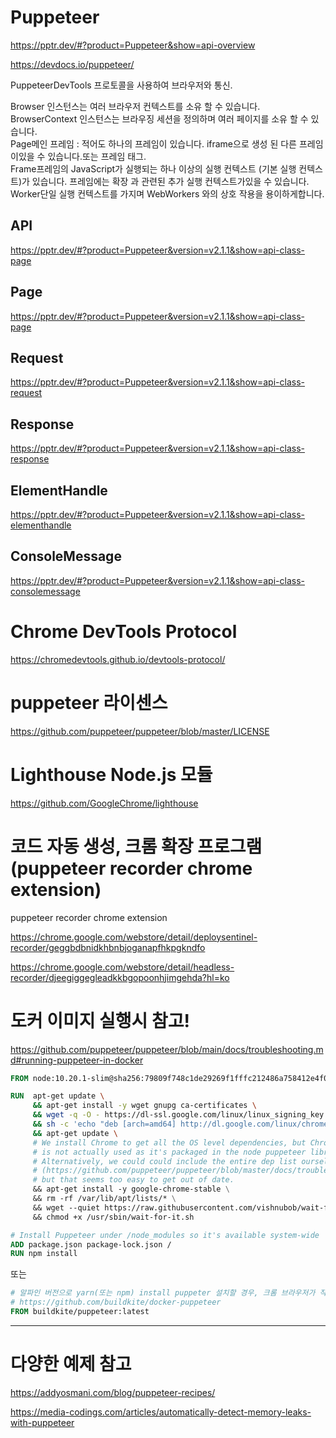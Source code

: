 # Puppeteer

https://pptr.dev/#?product=Puppeteer&show=api-overview

https://devdocs.io/puppeteer/

PuppeteerDevTools 프로토콜을 사용하여 브라우저와 통신.

Browser 인스턴스는 여러 브라우저 컨텍스트를 소유 할 수 있습니다.
BrowserContext 인스턴스는 브라우징 세션을 정의하며 여러 페이지를 소유 할 수 있습니다.  
Page메인 프레임 : 적어도 하나의 프레임이 있습니다. iframe으로 생성 된 다른 프레임이있을 수 있습니다.또는 프레임 태그.  
Frame프레임의 JavaScript가 실행되는 하나 이상의 실행 컨텍스트 (기본 실행 컨텍스트)가 있습니다. 프레임에는 확장 과 관련된 추가 실행 컨텍스트가있을 수 있습니다.  
Worker단일 실행 컨텍스트를 가지며 WebWorkers 와의 상호 작용을 용이하게합니다.

## API

https://pptr.dev/#?product=Puppeteer&version=v2.1.1&show=api-class-page

## Page

https://pptr.dev/#?product=Puppeteer&version=v2.1.1&show=api-class-page

## Request

https://pptr.dev/#?product=Puppeteer&version=v2.1.1&show=api-class-request

## Response

https://pptr.dev/#?product=Puppeteer&version=v2.1.1&show=api-class-response

## ElementHandle

https://pptr.dev/#?product=Puppeteer&version=v2.1.1&show=api-class-elementhandle

## ConsoleMessage

https://pptr.dev/#?product=Puppeteer&version=v2.1.1&show=api-class-consolemessage

# Chrome DevTools Protocol

https://chromedevtools.github.io/devtools-protocol/

# puppeteer 라이센스

https://github.com/puppeteer/puppeteer/blob/master/LICENSE

# Lighthouse Node.js 모듈

https://github.com/GoogleChrome/lighthouse

# 코드 자동 생성, 크롬 확장 프로그램 (puppeteer recorder chrome extension)

puppeteer recorder chrome extension

https://chrome.google.com/webstore/detail/deploysentinel-recorder/geggbdbnidkhbnbjoganapfhkpgkndfo

https://chrome.google.com/webstore/detail/headless-recorder/djeegiggegleadkkbgopoonhjimgehda?hl=ko

# 도커 이미지 실행시 참고!

https://github.com/puppeteer/puppeteer/blob/main/docs/troubleshooting.md#running-puppeteer-in-docker

```Dockerfile
FROM node:10.20.1-slim@sha256:79809f748c1de29269f1fffc212486a758412e4f0f0c79eaf99408245156a042

RUN  apt-get update \
     && apt-get install -y wget gnupg ca-certificates \
     && wget -q -O - https://dl-ssl.google.com/linux/linux_signing_key.pub | apt-key add - \
     && sh -c 'echo "deb [arch=amd64] http://dl.google.com/linux/chrome/deb/ stable main" >> /etc/apt/sources.list.d/google.list' \
     && apt-get update \
     # We install Chrome to get all the OS level dependencies, but Chrome itself
     # is not actually used as it's packaged in the node puppeteer library.
     # Alternatively, we could could include the entire dep list ourselves
     # (https://github.com/puppeteer/puppeteer/blob/master/docs/troubleshooting.md#chrome-headless-doesnt-launch-on-unix)
     # but that seems too easy to get out of date.
     && apt-get install -y google-chrome-stable \
     && rm -rf /var/lib/apt/lists/* \
     && wget --quiet https://raw.githubusercontent.com/vishnubob/wait-for-it/master/wait-for-it.sh -O /usr/sbin/wait-for-it.sh \
     && chmod +x /usr/sbin/wait-for-it.sh

# Install Puppeteer under /node_modules so it's available system-wide
ADD package.json package-lock.json /
RUN npm install
```

또는

```Dockerfile
# 알파인 버전으로 yarn(또는 npm) install puppeter 설치할 경우, 크롬 브라우저가 작동하지 않을 수 있다. (https://github.com/puppeteer/puppeteer/blob/master/docs/troubleshooting.md)
# https://github.com/buildkite/docker-puppeteer
FROM buildkite/puppeteer:latest
```

---

# 다양한 예제 참고

https://addyosmani.com/blog/puppeteer-recipes/

https://media-codings.com/articles/automatically-detect-memory-leaks-with-puppeteer
